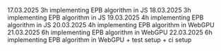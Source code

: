 17.03.2025 3h implementing EPB algorithm in JS
18.03.2025 3h implementing EPB algorithm in JS
19.03.2025 4h implementing EPB algorithm in JS
20.03.2025 4h implementing EPB algorithm in WebGPU
21.03.2025 6h implementing EPB algorithm in WebGPU
22.03.2025 6h implementing EPB algorithm in WebGPU + test setup + ci setup
